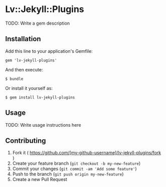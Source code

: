 # Lv::Jekyll::Plugins

TODO: Write a gem description

## Installation

Add this line to your application's Gemfile:

    gem 'lv-jekyll-plugins'

And then execute:

    $ bundle

Or install it yourself as:

    $ gem install lv-jekyll-plugins

## Usage

TODO: Write usage instructions here

## Contributing

1. Fork it ( https://github.com/[my-github-username]/lv-jekyll-plugins/fork )
2. Create your feature branch (`git checkout -b my-new-feature`)
3. Commit your changes (`git commit -am 'Add some feature'`)
4. Push to the branch (`git push origin my-new-feature`)
5. Create a new Pull Request

